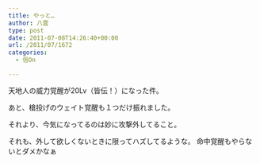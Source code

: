 ```yaml
---
title: やっと…
author: 八雲
type: post
date: 2011-07-08T14:26:40+00:00
url: /2011/07/1672
categories:
  - 信On

---
```

天地人の威力覚醒が20Lv（皆伝！）になった件。
  
あと、槍投げのウェイト覚醒も１つだけ振れました。
  
それより、今気になってるのは妙に攻撃外してること。
  
それも、外して欲しくないときに限ってハズしてるような。 命中覚醒もやらないとダメかなぁ